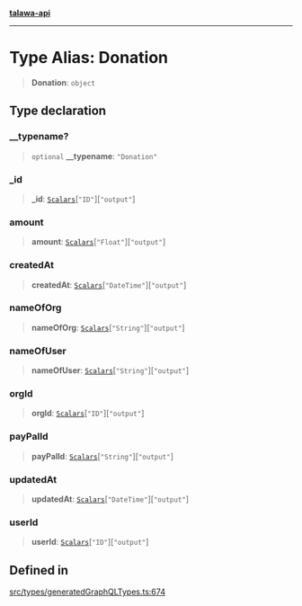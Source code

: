 [**talawa-api**](../../../README.md)

***

# Type Alias: Donation

> **Donation**: `object`

## Type declaration

### \_\_typename?

> `optional` **\_\_typename**: `"Donation"`

### \_id

> **\_id**: [`Scalars`](Scalars.md)\[`"ID"`\]\[`"output"`\]

### amount

> **amount**: [`Scalars`](Scalars.md)\[`"Float"`\]\[`"output"`\]

### createdAt

> **createdAt**: [`Scalars`](Scalars.md)\[`"DateTime"`\]\[`"output"`\]

### nameOfOrg

> **nameOfOrg**: [`Scalars`](Scalars.md)\[`"String"`\]\[`"output"`\]

### nameOfUser

> **nameOfUser**: [`Scalars`](Scalars.md)\[`"String"`\]\[`"output"`\]

### orgId

> **orgId**: [`Scalars`](Scalars.md)\[`"ID"`\]\[`"output"`\]

### payPalId

> **payPalId**: [`Scalars`](Scalars.md)\[`"String"`\]\[`"output"`\]

### updatedAt

> **updatedAt**: [`Scalars`](Scalars.md)\[`"DateTime"`\]\[`"output"`\]

### userId

> **userId**: [`Scalars`](Scalars.md)\[`"ID"`\]\[`"output"`\]

## Defined in

[src/types/generatedGraphQLTypes.ts:674](https://github.com/Suyash878/talawa-api/blob/e4413cec641a837926071678fed3c7f67234e31e/src/types/generatedGraphQLTypes.ts#L674)
